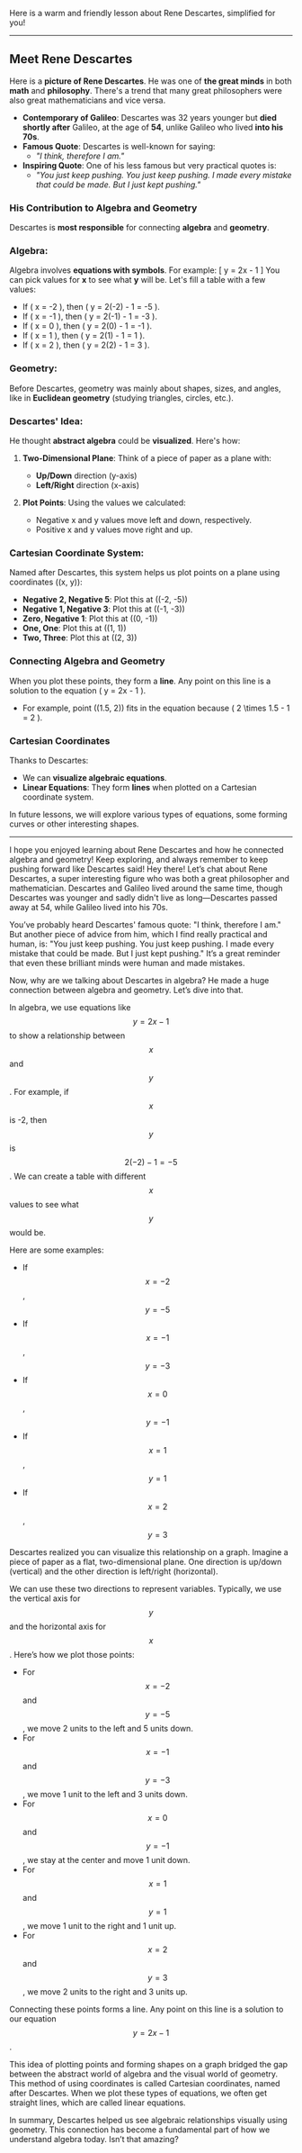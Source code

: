 Here is a warm and friendly lesson about Rene Descartes, simplified for you!

---

## Meet Rene Descartes

Here is a **picture of Rene Descartes**. He was one of **the great minds** in both **math** and **philosophy**. There's a trend that many great philosophers were also great mathematicians and vice versa.

- **Contemporary of Galileo**: Descartes was 32 years younger but **died shortly after** Galileo, at the age of **54**, unlike Galileo who lived **into his 70s**.
- **Famous Quote**: Descartes is well-known for saying:
  - *"I think, therefore I am."*
- **Inspiring Quote**: One of his less famous but very practical quotes is:
  - *"You just keep pushing. You just keep pushing. I made every mistake that could be made. But I just kept pushing."*

### His Contribution to Algebra and Geometry

Descartes is **most responsible** for connecting **algebra** and **geometry**. 

### Algebra: 

Algebra involves **equations with symbols**. For example:
\[
y = 2x - 1
\]
You can pick values for **x** to see what **y** will be. Let's fill a table with a few values:
- If \( x = -2 \), then \( y = 2(-2) - 1 = -5 \).
- If \( x = -1 \), then \( y = 2(-1) - 1 = -3 \).
- If \( x = 0 \), then \( y = 2(0) - 1 = -1 \).
- If \( x = 1 \), then \( y = 2(1) - 1 = 1 \).
- If \( x = 2 \), then \( y = 2(2) - 1 = 3 \).

### Geometry:

Before Descartes, geometry was mainly about shapes, sizes, and angles, like in **Euclidean geometry** (studying triangles, circles, etc.).

### Descartes' Idea:

He thought **abstract algebra** could be **visualized**. Here's how:

1. **Two-Dimensional Plane**: Think of a piece of paper as a plane with:
   - **Up/Down** direction (y-axis)
   - **Left/Right** direction (x-axis)

2. **Plot Points**: Using the values we calculated:
   - Negative x and y values move left and down, respectively.
   - Positive x and y values move right and up.

### Cartesian Coordinate System:

Named after Descartes, this system helps us plot points on a plane using coordinates \((x, y)\):
- **Negative 2, Negative 5**: Plot this at \((-2, -5)\)
- **Negative 1, Negative 3**: Plot this at \((-1, -3)\)
- **Zero, Negative 1**: Plot this at \((0, -1)\)
- **One, One**: Plot this at \((1, 1)\)
- **Two, Three**: Plot this at \((2, 3)\)

### Connecting Algebra and Geometry

When you plot these points, they form a **line**. Any point on this line is a solution to the equation \( y = 2x - 1 \).

- For example, point \((1.5, 2)\) fits in the equation because \( 2 \times 1.5 - 1 = 2 \).

### Cartesian Coordinates

Thanks to Descartes:
- We can **visualize algebraic equations**.
- **Linear Equations**: They form **lines** when plotted on a Cartesian coordinate system.

In future lessons, we will explore various types of equations, some forming curves or other interesting shapes.

---

I hope you enjoyed learning about Rene Descartes and how he connected algebra and geometry! Keep exploring, and always remember to keep pushing forward like Descartes said!
Hey there! Let’s chat about Rene Descartes, a super interesting figure who was both a great philosopher and mathematician. Descartes and Galileo lived around the same time, though Descartes was younger and sadly didn't live as long—Descartes passed away at 54, while Galileo lived into his 70s.

You’ve probably heard Descartes' famous quote: "I think, therefore I am." But another piece of advice from him, which I find really practical and human, is: "You just keep pushing. You just keep pushing. I made every mistake that could be made. But I just kept pushing." It’s a great reminder that even these brilliant minds were human and made mistakes.

Now, why are we talking about Descartes in algebra? He made a huge connection between algebra and geometry. Let’s dive into that.

In algebra, we use equations like $$ y = 2x - 1 $$ to show a relationship between $$ x $$ and $$ y $$. For example, if $$ x $$ is -2, then $$ y $$ is $$ 2(-2) - 1 = -5 $$. We can create a table with different $$ x $$ values to see what $$ y $$ would be.

Here are some examples:
- If $$ x = -2 $$, $$ y = -5 $$
- If $$ x = -1 $$, $$ y = -3 $$
- If $$ x = 0 $$, $$ y = -1 $$
- If $$ x = 1 $$, $$ y = 1 $$
- If $$ x = 2 $$, $$ y = 3 $$

Descartes realized you can visualize this relationship on a graph. Imagine a piece of paper as a flat, two-dimensional plane. One direction is up/down (vertical) and the other direction is left/right (horizontal).

We can use these two directions to represent variables. Typically, we use the vertical axis for $$ y $$ and the horizontal axis for $$ x $$. Here’s how we plot those points:
- For $$ x = -2 $$ and $$ y = -5 $$, we move 2 units to the left and 5 units down.
- For $$ x = -1 $$ and $$ y = -3 $$, we move 1 unit to the left and 3 units down.
- For $$ x = 0 $$ and $$ y = -1 $$, we stay at the center and move 1 unit down.
- For $$ x = 1 $$ and $$ y = 1 $$, we move 1 unit to the right and 1 unit up.
- For $$ x = 2 $$ and $$ y = 3 $$, we move 2 units to the right and 3 units up.

Connecting these points forms a line. Any point on this line is a solution to our equation $$ y = 2x - 1 $$.

This idea of plotting points and forming shapes on a graph bridged the gap between the abstract world of algebra and the visual world of geometry. This method of using coordinates is called Cartesian coordinates, named after Descartes. When we plot these types of equations, we often get straight lines, which are called linear equations.

In summary, Descartes helped us see algebraic relationships visually using geometry. This connection has become a fundamental part of how we understand algebra today. Isn’t that amazing?